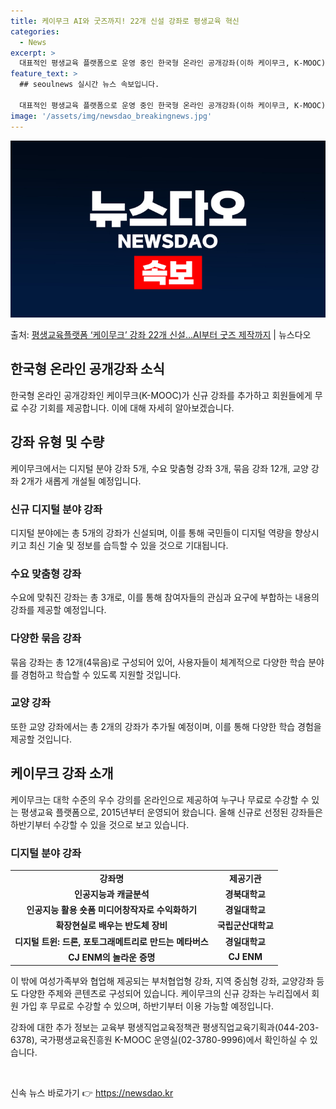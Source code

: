 ```yaml
---
title: 케이무크 AI와 굿즈까지! 22개 신설 강좌로 평생교육 혁신
categories:
  - News
excerpt: >
  대표적인 평생교육 플랫폼으로 운영 중인 한국형 온라인 공개강좌(이하 케이무크, K-MOOC)에 디지털 분야 …
feature_text: >
  ## seoulnews 실시간 뉴스 속보입니다.

  대표적인 평생교육 플랫폼으로 운영 중인 한국형 온라인 공개강좌(이하 케이무크, K-MOOC)에 디지털 분야 …
image: '/assets/img/newsdao_breakingnews.jpg'
---
```


![뉴스다오 속보](/assets/img/newsdao_breakingnews.jpg)

<p>출처: <a href="https://newsdao.kr/3663" rel="dofollow">평생교육플랫폼 ‘케이무크’ 강좌 22개 신설…AI부터 굿즈 제작까지</a> | 뉴스다오</p>

<h2 data-ke-size="size26">한국형 온라인 공개강좌 소식</h2>
<p data-ke-size="size16">한국형 온라인 공개강좌인 케이무크(K-MOOC)가 신규 강좌를 추가하고 회원들에게 무료 수강 기회를 제공합니다. 이에 대해 자세히 알아보겠습니다.</p>

<h2>강좌 유형 및 수량</h2>
<p data-ke-size="size16">케이무크에서는 디지털 분야 강좌 5개, 수요 맞춤형 강좌 3개, 묶음 강좌 12개, 교양 강좌 2개가 새롭게 개설될 예정입니다.</p>

<h3>신규 디지털 분야 강좌</h3>
<p data-ke-size="size16">디지털 분야에는 총 5개의 강좌가 신설되며, 이를 통해 국민들이 디지털 역량을 향상시키고 최신 기술 및 정보를 습득할 수 있을 것으로 기대됩니다.</p>

<h3>수요 맞춤형 강좌</h3>
<p data-ke-size="size16">수요에 맞춰진 강좌는 총 3개로, 이를 통해 참여자들의 관심과 요구에 부합하는 내용의 강좌를 제공할 예정입니다.</p>

<h3>다양한 묶음 강좌</h3>
<p data-ke-size="size16">묶음 강좌는 총 12개(4묶음)로 구성되어 있어, 사용자들이 체계적으로 다양한 학습 분야를 경험하고 학습할 수 있도록 지원할 것입니다.</p>

<h3>교양 강좌</h3>
<p data-ke-size="size16">또한 교양 강좌에서는 총 2개의 강좌가 추가될 예정이며, 이를 통해 다양한 학습 경험을 제공할 것입니다.</p>

<h2>케이무크 강좌 소개</h2>
<p data-ke-size="size16">케이무크는 대학 수준의 우수 강의를 온라인으로 제공하여 누구나 무료로 수강할 수 있는 평생교육 플랫폼으로, 2015년부터 운영되어 왔습니다. 올해 신규로 선정된 강좌들은 하반기부터 수강할 수 있을 것으로 보고 있습니다.</p>

<h3>디지털 분야 강좌</h3>
<table>
<tbody>
<tr>
<td style="text-align: center; height: 17px;"><b>강좌명</b></td>
<td style="text-align: center; height: 17px;"><b>제공기관</b></td>
</tr>
<tr>
<td style="text-align: center; height: 17px;"><b>인공지능과 캐글분석</b></td>
<td style="text-align: center; height: 17px;"><b>경북대학교</b></td>
</tr>
<tr>
<td style="text-align: center; height: 17px;"><b>인공지능 활용 숏폼 미디어창작자로 수익화하기</b></td>
<td style="text-align: center; height: 17px;"><b>경일대학교</b></td>
</tr>
<tr>
<td style="text-align: center; height: 17px;"><b>확장현실로 배우는 반도체 장비</b></td>
<td style="text-align: center; height: 17px;"><b>국립군산대학교</b></td>
</tr>
<tr>
<td style="text-align: center; height: 17px;"><b>디지털 트윈: 드론, 포토그래메트리로 만드는 메타버스</b></td>
<td style="text-align: center; height: 17px;"><b>경일대학교</b></td>
</tr>
<tr>
<td style="text-align: center; height: 17px;"><b>CJ ENM의 놀라운 증명</b></td>
<td style="text-align: center; height: 17px;"><b>CJ ENM</b></td>
</tr>
</tbody>
</table>

<p data-ke-size="size16">이 밖에 여성가족부와 협업해 제공되는 부처협업형 강좌, 지역 중심형 강좌, 교양강좌 등도 다양한 주제와 콘텐츠로 구성되어 있습니다. 케이무크의 신규 강좌는 누리집에서 회원 가입 후 무료로 수강할 수 있으며, 하반기부터 이용 가능할 예정입니다.</p>

<p data-ke-size="size16">강좌에 대한 추가 정보는 교육부 평생직업교육정책관 평생직업교육기획과(044-203-6378), 국가평생교육진흥원 K-MOOC 운영실(02-3780-9996)에서 확인하실 수 있습니다.</p>
<p data-ke-size="size16">&nbsp;</p> 

신속 뉴스 바로가기 👉 <a href="https://newsdao.kr" rel="dofollow">https://newsdao.kr</a>


